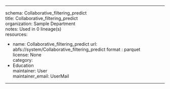 


---  
schema: Collaborative_filtering_predict  
title: Collaborative_filtering_predict  
organization: Sample Department  
notes: Used in 0 lineage(s)  
resources:  
  - name: Collaborative_filtering_predict 
    url: abfs://system/Collaborative_filtering_predict 
    format : parquet  
license: None  
category:
  - Education  
maintainer: User  
maintainer_email: UserMail  
---